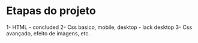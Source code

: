 # Etapas do projeto

1- HTML - concluded
2- Css basico, mobile, desktop - lack desktop
3- Css avançado, efeito de imagens, etc.
